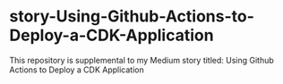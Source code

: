 # story-Using-Github-Actions-to-Deploy-a-CDK-Application
This repository is supplemental to my Medium story titled: Using Github Actions to Deploy a CDK Application
